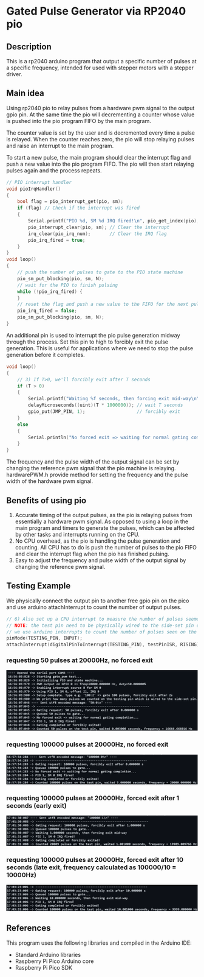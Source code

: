 # Gated Pulse Generator via RP2040 pio

## Description

This is a rp2040 arduino program that output a specific number of pulses at a specific frequency, intended for used with stepper motors with a stepper driver.

## Main idea

Using rp2040 pio to relay pulses from a hardware pwm signal to the output gpio pin. At the same time the pio will decrementing a counter whose value is pushed into the pio program FIFO by the main program.

The counter value is set by the user and is decremented every time a pulse is relayed. When the counter reaches zero, the pio will stop relaying pulses and raise an interrupt to the main program.

To start a new pulse, the main program should clear the interrupt flag and push a new value into the pio program FIFO. The pio will then start relaying pulses again and the process repeats.
```cpp
// PIO interrupt handler
void pioIrqHandler()
{
    bool flag = pio_interrupt_get(pio, sm);
    if (flag) // Check if the interrupt was fired
    {
        Serial.printf("PIO %d, SM %d IRQ fired!\n", pio_get_index(pio), sm);
        pio_interrupt_clear(pio, sm); // Clear the interrupt
        irq_clear(pio_irq_num);       // Clear the IRQ flag
        pio_irq_fired = true;
    }
}
void loop()
{
    // push the number of pulses to gate to the PIO state machine
    pio_sm_put_blocking(pio, sm, N);
    // wait for the PIO to finish pulsing
    while (!pio_irq_fired) {
    }
    // reset the flag and push a new value to the FIFO for the next pulse
    pio_irq_fired = false;
    pio_sm_put_blocking(pio, sm, N);
}
```

An additional pin is used to interrupt the pio pulse generation midway through the process. Set this pin to high to forcibly exit the pulse generation. This is useful for applications where we need to stop the pulse generation before it completes.
```cpp
void loop()
{
    // 3) If T>0, we'll forcibly exit after T seconds
    if (T > 0)
    {
        Serial.printf("Waiting %f seconds, then forcing exit mid-way\n", T);
        delayMicroseconds((uint)(T * 1000000)); // wait T seconds
        gpio_put(JMP_PIN, 1);                   // forcibly exit
    }
    else
    {
        Serial.println("No forced exit => waiting for normal gating completion...");
    }
}
```

The frequency and the pulse width of the output signal can be set by changing the reference pwm signal that the pio machine is relaying. hardwarePWM.h provide method for setting the frequency and the pulse width of the hardware pwm signal.

## Benefits of using pio

1. Accurate timing of the output pulses, as the pio is relaying pulses from essentially a hardware pwm signal. As opposed to using a loop in the main program and timers to generate the pulses, which can be affected by other tasks and interrupts running on the CPU.
2. No CPU overhead, as the pio is handling the pulse generation and counting. All CPU has to do is push the number of pulses to the pio FIFO and clear the interrupt flag when the pio has finished pulsing.
3. Easy to adjust the frequency and pulse width of the output signal by changing the reference pwm signal.

## Testing Example

We physically connect the output pin to another free gpio pin on the pico and use arduino attachInterrupt to count the number of output pulses.
```cpp
// 6) Also set up a CPU interrupt to measure the number of pulses seemed on the test pin
// NOTE: the test pin need to be physically wired to the side-set pin during the test
// we use arduino interrupts to count the number of pulses seen on the side-set pin
pinMode(TESTING_PIN, INPUT);
attachInterrupt(digitalPinToInterrupt(TESTING_PIN), testPinISR, RISING);
```

### requesting 50 pulses at 20000Hz, no forced exit

![requesting 50 pulses at 20000Hz, no forced exit](images/50.png)

### requesting 100000 pulses at 20000Hz, no forced exit

![requesting 100000 pulses at 20000Hz, no forced exit](images/100000.png)

### requesting 100000 pulses at 20000Hz, forced exit after 1 seconds (early exit)

![requesting 100000 pulses at 20000Hz, forced exit after 1 seconds](images/100000_1.png)

### requesting 100000 pulses at 20000Hz, forced exit after 10 seconds (late exit, frequency calculated as 100000/10 = 10000Hz)

![requesting 100000 pulses at 20000Hz, forced exit after 10 seconds](images/100000_10.png)

## References

This program uses the following libraries and compiled in the Arduino IDE:

- Standard Arduino libraries
- Raspberry Pi Pico Arduino core
- Raspberry Pi Pico SDK